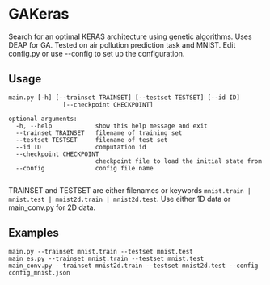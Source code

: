 # GAKeras

Search for an optimal KERAS architecture using genetic algorithms. Uses DEAP for GA.
Tested on air pollution prediction task and MNIST. 
Edit config.py or use --config to set up the configuration. 


## Usage

```
main.py [-h] [--trainset TRAINSET] [--testset TESTSET] [--id ID]
               [--checkpoint CHECKPOINT]

optional arguments:
  -h, --help            show this help message and exit
  --trainset TRAINSET   filename of training set 
  --testset TESTSET     filename of test set
  --id ID               computation id
  --checkpoint CHECKPOINT
                        checkpoint file to load the initial state from
  --config              config file name
			
```
TRAINSET and TESTSET are either filenames or keywords ```mnist.train | mnist.test | mnist2d.train | mnist2d.test```.
Use either 1D data or main_conv.py for 2D data. 


## Examples

```
main.py --trainset mnist.train --testset mnist.test
main_es.py --trainset mnist.train --testset mnist.test 
main_conv.py --trainset mnist2d.train --testset mnist2d.test --config config_mnist.json
```
